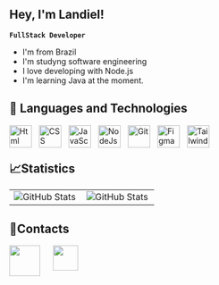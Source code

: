 ## Hey, I'm Landiel! 



**`FullStack Developer`**

* I'm from Brazil
* I'm studyng software engineering
* I love developing with Node.js
* I'm learning Java at the moment.

## 🤖 Languages ​​and Technologies


<img
align="left"
alt="Html"
title="Html"
width="40px"
style="padding-right: 10px;"
 src="https://cdn.jsdelivr.net/gh/devicons/devicon@latest/icons/html5/html5-original.svg" />
 
<img
align="left"
alt="CSS"
title="Css"
width="40px"
style="padding-right: 10px;"
 src="https://cdn.jsdelivr.net/gh/devicons/devicon@latest/icons/css3/css3-original.svg" />

 
 <img
  align="left"
  width="40px"
  alt="JavaScript"
  title="JavaScript"
  style="padding-right: 10px;"
  style='padding-right: 10px;'
  src="https://cdn.jsdelivr.net/gh/devicons/devicon@latest/icons/javascript/javascript-original.svg" />


<img
align="left"
alt="NodeJs"
title="NodeJs"
width="40px"
style="padding-right: 10px;"
 src="https://cdn.jsdelivr.net/gh/devicons/devicon@latest/icons/nodejs/nodejs-plain-wordmark.svg" />
          
          
<img
align="left"
alt="Git"
title="Git"
width="40px"
style="padding-right: 10px;"
 src="https://cdn.jsdelivr.net/gh/devicons/devicon@latest/icons/git/git-original.svg" />
          
          
  <img
  align="left"
  width="40px"
  alt="Figma"
  title="Figma"
  style="padding-right: 10px;"
   src="https://cdn.jsdelivr.net/gh/devicons/devicon@latest/icons/figma/figma-original.svg" />
          
            
<img
align="left"
width="40px"
alt="Tailwind"
title="Tailwind"
style="padding-right: 10px;"
 src="https://cdn.jsdelivr.net/gh/devicons/devicon@latest/icons/tailwindcss/tailwindcss-original.svg" />
          
<br/>
<br/>

## 📈Statistics
<p>

</p>

<table align="center">
  <tr>
    <td>
    <img
align="left"
alt="GitHub Stats"
style="width=100%;"
src="https://github-readme-stats.vercel.app/api?username=LandielDurans&show_icons=true&theme=aura&include_all_commits=true"
/>
    </td>
    <td>
    <img
align="left"
alt="GitHub Stats"
style="max-width=100%;"
src="https://github-readme-stats.vercel.app/api/top-langs/?username=LandielDurans&theme=aura&layout=compact&custom_title=Technologies&langs_count=9"
/>
    </td>
  </tr>
</table>

## 📱Contacts
<a href="https://www.instagram.com/landiel.durans/">
<img
align="left"
width=55px"
style="padding-right: 10px;"
src="https://static.cdninstagram.com/rsrc.php/v4/yI/r/VsNE-OHk_8a.png"
/>
</a>

<a href="https://www.linkedin.com/in/landiel-durans-016952350">
<img
align="left"
style="margin-left: 10px;"
width="45px"
 src="https://cdn.jsdelivr.net/gh/devicons/devicon@latest/icons/linkedin/linkedin-original.svg" />
</a>
